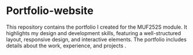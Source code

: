 # Portfolio-website
This repository contains the portfolio I created for the MUF252S module. It highlights my design and development skills, featuring a well-structured layout, responsive design, and interactive elements. The portfolio includes details about the work, experience, and projects .
